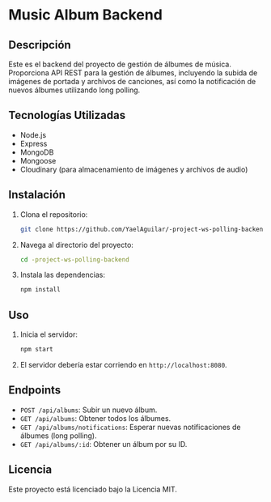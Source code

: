 # Music Album Backend

## Descripción

Este es el backend del proyecto de gestión de álbumes de música. Proporciona API REST para la gestión de álbumes, incluyendo la subida de imágenes de portada y archivos de canciones, así como la notificación de nuevos álbumes utilizando long polling.

## Tecnologías Utilizadas

- Node.js
- Express
- MongoDB
- Mongoose
- Cloudinary (para almacenamiento de imágenes y archivos de audio)

## Instalación

1. Clona el repositorio:
   ```bash
   git clone https://github.com/YaelAguilar/-project-ws-polling-backend.git
   ```
2. Navega al directorio del proyecto:
   ```bash
   cd -project-ws-polling-backend
   ```
3. Instala las dependencias:
   ```bash
   npm install
   ```

## Uso

1. Inicia el servidor:
   ```bash
   npm start
   ```
2. El servidor debería estar corriendo en `http://localhost:8080`.

## Endpoints

- `POST /api/albums`: Subir un nuevo álbum.
- `GET /api/albums`: Obtener todos los álbumes.
- `GET /api/albums/notifications`: Esperar nuevas notificaciones de álbumes (long polling).
- `GET /api/albums/:id`: Obtener un álbum por su ID.

## Licencia

Este proyecto está licenciado bajo la Licencia MIT.
